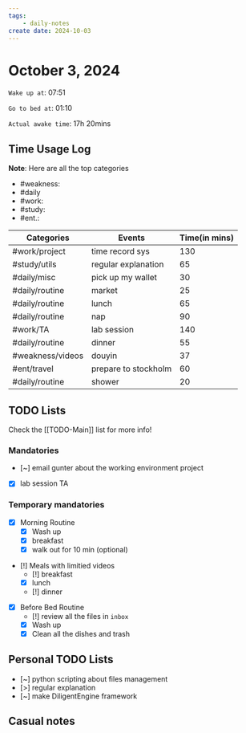 ```yaml
---
tags: 
    - daily-notes
create date: 2024-10-03
---
```


# October 3, 2024

`Wake up at`: 07:51

`Go to bed at`: 01:10

`Actual awake time`: 17h 20mins

## Time Usage Log

**Note**: Here are all the top categories

- #weakness: 
- #daily
- #work:
- #study:
- #ent.:

| Categories       | Events               | Time(in mins) |
|------------------|----------------------|---------------|
| #work/project    | time record sys      | 130           |
| #study/utils     | regular explanation  | 65            |
| #daily/misc      | pick up my wallet    | 30            |
| #daily/routine   | market               | 25            |
| #daily/routine   | lunch                | 65            |
| #daily/routine   | nap                  | 90            |
| #work/TA         | lab session          | 140           |
| #daily/routine   | dinner               | 55            |
| #weakness/videos | douyin               | 37            |
| #ent/travel      | prepare to stockholm | 60            |
| #daily/routine   | shower               | 20            |

## TODO Lists

Check the [[TODO-Main]] list for more info!

### Mandatories

- [~] email gunter about the working environment project
- [x] lab session TA

### Temporary mandatories

- [x] Morning Routine 
    - [x] Wash up
    - [x] breakfast
    - [x] walk out for 10 min (optional)

- [!] Meals with limitied videos
    - [!] breakfast
    - [x] lunch
    - [!] dinner

- [x] Before Bed Routine
    - [!] review all the files in `inbox`
    - [x] Wash up
    - [x] Clean all the dishes and trash
    
## Personal TODO Lists

- [~] python scripting about files management
- [>] regular explanation
- [~] make DiligentEngine framework

## Casual notes
